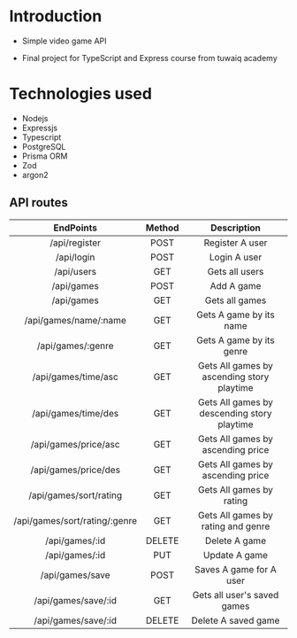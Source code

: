 # Introduction

- Simple video game API

- Final project for TypeScript and Express course from tuwaiq academy

# Technologies used 

- Nodejs
- Expressjs
- Typescript
- PostgreSQL
- Prisma ORM
- Zod
- argon2


## API routes


|            EndPoints          | Method |          Description                   |                  
| :---------------------------: | :----: | :-------------------------------------:|     
|      /api/register            |  POST  |        Register A user                 |   
|      /api/login               |  POST  |         Login A user                   |
|      /api/users               |  GET   |         Gets all users                 |  
|      /api/games	              |  POST  |         Add A game  	                  |
|      /api/games		            |  GET   |         Gets all games                 | 
|      /api/games/name/:name    |  GET   |    Gets A game by its name             |
|      /api/games/:genre        |  GET   |   	 Gets A game by its genre           |
|      /api/games/time/asc      |  GET   | Gets All games by ascending story playtime|
|      /api/games/time/des      |  GET   |Gets All games by descending story playtime| 
|      /api/games/price/asc     |  GET   |    Gets All games by ascending price      |
|      /api/games/price/des		  |  GET   |    Gets All games by ascending price      |  
|      /api/games/sort/rating   |  GET   |   Gets All games by rating	              |
|  /api/games/sort/rating/:genre|  GET   |  Gets All games by rating and genre       | 
|       /api/games/:id          |  DELETE|         Delete A game                  |
|      /api/games/:id           |  PUT   |   	   Update A game                    |
|     /api/games/save			      |  POST  |     Saves A game for A user            |
|      /api/games/save/:id      |  GET   |    Gets all user's saved games         | 
|     /api/games/save/:id		    |  DELETE|      Delete A saved game               |


